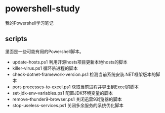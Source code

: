 # powershell-study
我的Powershell学习笔记

## scripts
里面是一些可能有用的Powershell脚本。

- update-hosts.ps1 利用开源hosts项目更新本地hosts的脚本
- killer-virus.ps1 循环杀进程的脚本
- check-dotnet-framework-version.ps1 检测当前系统安装.NET框架版本的脚本
- port-processes-to-excel.ps1 获取当前进程并导出到Excel的脚本
- set-jdk-env-variables.ps1 配置JDK环境变量的脚本
- remove-thunder9-browser.ps1 关闭迅雷9浏览器的脚本
- stop-useless-services.ps1 关闭多余服务的系统优化脚本